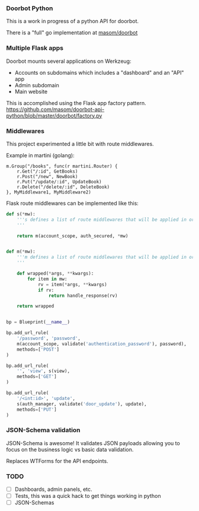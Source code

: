 ### Doorbot Python

This is a work in progress of a python API for doorbot.

There is a "full" go implementation at [masom/doorbot](https://github.com/masom/doorbot)

### Multiple Flask apps
Doorbot mounts several applications on Werkzeug:
- Accounts on subdomains which includes a "dashboard" and an "API" app
- Admin subdomain
- Main website

This is accomplished using the Flask app factory pattern. https://github.com/masom/doorbot-api-python/blob/master/doorbot/factory.py

### Middlewares
This project experimented a little bit with route middlewares.

Example in martini (golang):
```golang
m.Group("/books", func(r martini.Router) {
    r.Get("/:id", GetBooks)
    r.Post("/new", NewBook)
    r.Put("/update/:id", UpdateBook)
    r.Delete("/delete/:id", DeleteBook)
}, MyMiddleware1, MyMiddleware2)
```

Flask route middlewares can be implemented like this:

```python
def s(*mw):
    '''s defines a list of route middlewares that will be applied in order.
    '''

    return m(account_scope, auth_secured, *mw)


def m(*mw):
    '''m defines a list of route middlewares that will be applied in order.
    '''

    def wrapped(*args, **kwargs):
        for item in mw:
            rv = item(*args, **kwargs)
            if rv:
                return handle_response(rv)

    return wrapped


bp = Blueprint(__name__)

bp.add_url_rule(
    '/password', 'password',
    m(account_scope, validate('authentication_password'), password),
    methods=['POST']
)

bp.add_url_rule(
    '', 'view', s(view),
    methods=['GET']
)

bp.add_url_rule(
    '/<int:id>', 'update',
    s(auth_manager, validate('door_update'), update),
    methods=['PUT']
)
```

### JSON-Schema validation
JSON-Schema is awesome! It validates JSON payloads allowing you to focus on the business logic vs basic data validation.

Replaces WTForms for the API endpoints.

### TODO

- [ ] Dashboards, admin panels, etc.
- [ ] Tests, this was a quick hack to get things working in python
- [ ] JSON-Schemas
